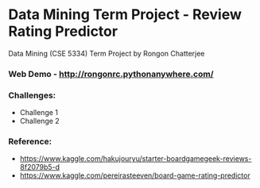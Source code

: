 # Data Mining Term Project - Review Rating Predictor
Data Mining (CSE 5334) Term Project by Rongon Chatterjee
### Web Demo - http://rongonrc.pythonanywhere.com/
### Challenges:
* Challenge 1
* Challenge 2
### Reference:
* https://www.kaggle.com/hakujouryu/starter-boardgamegeek-reviews-8f2079b5-d
* https://www.kaggle.com/pereirasteeven/board-game-rating-predictor
